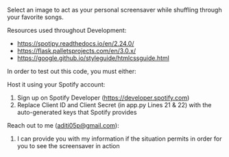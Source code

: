 Select an image to act as your personal screensaver while shuffling through your favorite songs.

Resources used throughout Development:
* https://spotipy.readthedocs.io/en/2.24.0/
* https://flask.palletsprojects.com/en/3.0.x/
* https://google.github.io/styleguide/htmlcssguide.html

In order to test out this code, you must either:

Host it using your Spotify account:
1) Sign up on Spotify Developer (https://developer.spotify.com)
2) Replace Client ID and Client Secret (in app.py Lines 21 & 22) with the auto-generated keys that Spotify provides

Reach out to me (aditi05p@gmail.com):
1) I can provide you with my information if the situation permits in order for you to see the screensaver in action
